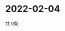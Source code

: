 # 2022-02-04
  共 0条

  <!-- BEGIN -->
  <!-- 最后更新时间Fri Feb 04 2022 12:06:36 GMT+0000 (Coordinated Universal Time) -->
  
  <!-- END -->
  
  